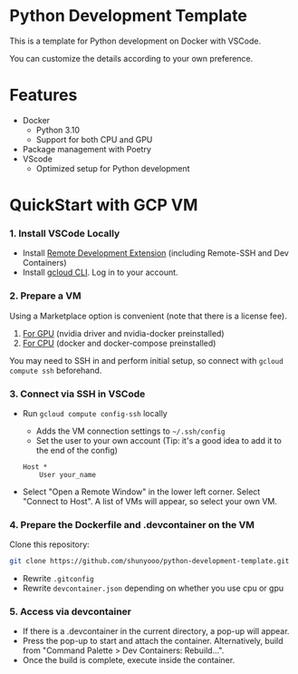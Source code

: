 # Python Development Template

This is a template for Python development on Docker with VSCode.

You can customize the details according to your own preference.



# Features

- Docker
  - Python 3.10
  - Support for both CPU and GPU
- Package management with Poetry
- VScode
  - Optimized setup for Python development



# QuickStart with GCP VM

### 1. Install VSCode Locally

- Install [Remote Development Extension](https://marketplace.visualstudio.com/items?itemName=ms-vscode-remote.vscode-remote-extensionpack) (including Remote-SSH and Dev Containers)
- Install [gcloud CLI](https://cloud.google.com/sdk/docs/install). Log in to your account.

### 2. Prepare a VM

Using a Marketplace option is convenient (note that there is a license fee).

1. [For GPU](https://console.cloud.google.com/marketplace/product/nvidia/nvidia-ai-enterprise-vmi) (nvidia driver and nvidia-docker preinstalled)
2. [For CPU](https://console.cloud.google.com/marketplace/product/cloud-infrastructure-services/docker-compose-ubuntu20) (docker and docker-compose preinstalled)

You may need to SSH in and perform initial setup, so connect with `gcloud compute ssh` beforehand.

### 3. Connect via SSH in VSCode

- Run `gcloud compute config-ssh` locally

  - Adds the VM connection settings to `~/.ssh/config`
  - Set the user to your own account (Tip: it's a good idea to add it to the end of the config)

  ```
  Host *
      User your_name
  ```

- Select "Open a Remote Window" in the lower left corner. Select "Connect to Host". A list of VMs will appear, so select your own VM.

### 4. Prepare the Dockerfile and .devcontainer on the VM

Clone this repository:

```bash
git clone https://github.com/shunyooo/python-development-template.git
```

- Rewrite `.gitconfig`
- Rewrite `devcontainer.json` depending on whether you use cpu or gpu

### 5. Access via devcontainer

- If there is a .devcontainer in the current directory, a pop-up will appear.
- Press the pop-up to start and attach the container. Alternatively, build from "Command Palette > Dev Containers: Rebuild…".
- Once the build is complete, execute inside the container.

